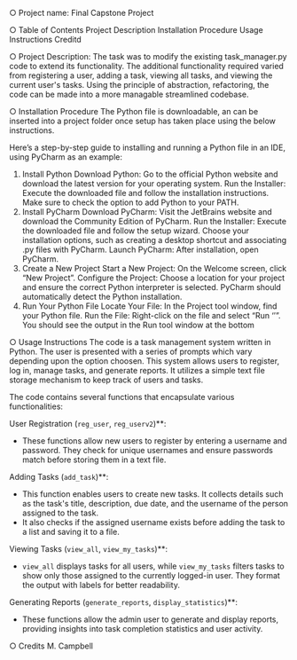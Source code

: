 ○ Project name: 
Final Capstone Project


○ Table of Contents
   Project Description
   Installation Procedure
   Usage Instructions
   Creditd
   


○ Project Description:
The task was to modify the existing task_manager.py code to extend its functionality.
The additional functionality required varied from registering a user, adding a task, 
viewing all tasks, and viewing the current user's tasks. Using the principle of 
abstraction, refactoring, the code can be made into a more managable streamlined codebase. 



○ Installation Procedure
The Python file is downloadable, an can be inserted into a project folder once setup has taken place using the below instructions.

 Here’s a step-by-step guide to installing and running a Python file in an IDE, using PyCharm as an example:
1. Install Python
Download Python: Go to the official Python website and download the latest version for your operating system.
Run the Installer: Execute the downloaded file and follow the installation instructions. Make sure to check the option to add Python to your PATH.
2. Install PyCharm
Download PyCharm: Visit the JetBrains website and download the Community Edition of PyCharm.
Run the Installer: Execute the downloaded file and follow the setup wizard. Choose your installation options, such as creating a desktop shortcut and associating .py files with PyCharm.
Launch PyCharm: After installation, open PyCharm.
3. Create a New Project
Start a New Project: On the Welcome screen, click “New Project”.
Configure the Project: Choose a location for your project and ensure the correct Python interpreter is selected. PyCharm should automatically detect the Python installation.
4. Run Your Python File
Locate Your File: In the Project tool window, find your Python file.
Run the File: Right-click on the file and select “Run ‘<filename>’”. You should see the output in the Run tool window at the bottom




○ Usage Instructions
The code is a task management system written in Python. The user is presented with a series of prompts which vary depending upon the option choosen. This system allows users to register, log in, manage tasks, and generate reports. 
It utilizes a simple text file storage mechanism to keep track of users and tasks.

The code contains several functions that encapsulate various functionalities:

User Registration (`reg_user`, `reg_userv2`)**:
  - These functions allow new users to register by entering a username and password. They check for unique usernames and ensure passwords match before storing them in a text file.

Adding Tasks (`add_task`)**:
  - This function enables users to create new tasks. It collects details such as the task's title, description, due date, and the username of the person assigned to the task.
  - It also checks if the assigned username exists before adding the task to a list and saving it to a file.

Viewing Tasks (`view_all`, `view_my_tasks`)**:
  - `view_all` displays tasks for all users, while `view_my_tasks` filters tasks to show only those assigned to the currently logged-in user. They format the output with labels for better readability.

Generating Reports (`generate_reports`, `display_statistics`)**:
  - These functions allow the admin user to generate and display reports, providing insights into task completion statistics and user activity.



○ Credits
M. Campbell


